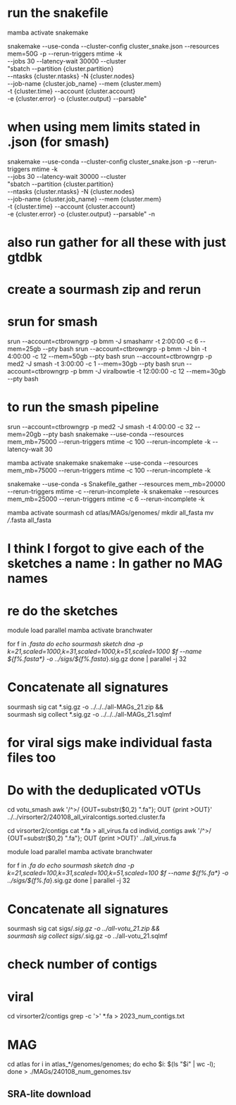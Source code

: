# run the snakefile
mamba activate snakemake

snakemake --use-conda --cluster-config cluster_snake.json --resources mem=50G -p --rerun-triggers mtime -k \
--jobs 30 --latency-wait 30000 --cluster \
"sbatch --partition {cluster.partition} \
--ntasks {cluster.ntasks} -N {cluster.nodes} \
--job-name {cluster.job_name} --mem {cluster.mem} \
-t {cluster.time} --account {cluster.account} \
-e {cluster.error} -o {cluster.output} --parsable"

# when using mem limits stated in .json (for smash)
snakemake --use-conda --cluster-config cluster_snake.json -p --rerun-triggers mtime -k \
--jobs 30 --latency-wait 30000 --cluster \
"sbatch --partition {cluster.partition} \
--ntasks {cluster.ntasks} -N {cluster.nodes} \
--job-name {cluster.job_name} --mem {cluster.mem} \
-t {cluster.time} --account {cluster.account} \
-e {cluster.error} -o {cluster.output} --parsable" -n

# also run gather for all these with just gtdbk
# create a sourmash zip and rerun
# srun for smash
srun --account=ctbrowngrp -p bmm -J smashamr -t 2:00:00 -c 6 --mem=25gb --pty bash
srun --account=ctbrowngrp -p bmm -J bin -t 4:00:00 -c 12 --mem=50gb --pty bash
srun --account=ctbrowngrp -p med2 -J smash -t 3:00:00 -c 1 --mem=30gb --pty bash
srun --account=ctbrowngrp -p bmm -J viralbowtie -t 12:00:00 -c 12 --mem=30gb --pty bash


# to run the smash pipeline
srun --account=ctbrowngrp -p med2 -J smash -t 4:00:00 -c 32 --mem=20gb --pty bash
snakemake --use-conda --resources mem_mb=75000 --rerun-triggers mtime -c 100 --rerun-incomplete -k --latency-wait 30

mamba activate snakemake
snakemake --use-conda --resources mem_mb=75000 --rerun-triggers mtime -c 100 --rerun-incomplete -k 


snakemake --use-conda -s Snakefile_gather --resources mem_mb=20000 --rerun-triggers mtime -c --rerun-incomplete -k
snakemake --resources mem_mb=25000 --rerun-triggers mtime -c 6 --rerun-incomplete -k

mamba activate sourmash 
cd atlas/MAGs/genomes/
mkdir all_fasta
mv */*.fasta all_fasta

<!-- # We want to sketch individually bc otherwise 1 signature per contig, not per MAG
cd all_fasta
module load parallel
for i in $("*.fasta") ; do echo sourmash sketch dna -p k=21,scaled=1000 $i ; done | parallel -j 32  -->

# I think I forgot to give each of the sketches a name : In gather no MAG names
# re do the sketches 
module load parallel
mamba activate branchwater

for f in *.fasta
do
echo sourmash sketch dna -p k=21,scaled=1000,k=31,scaled=1000,k=51,scaled=1000 $f --name ${f%.fasta*} -o ../sigs/${f%.fasta*}.sig.gz
done | parallel -j 32

# Concatenate all signatures
sourmash sig cat *.sig.gz -o ../../../all-MAGs_21.zip && \
sourmash sig collect *.sig.gz -o ../../../all-MAGs_21.sqlmf

# for viral sigs make individual fasta files too
# Do with the deduplicated vOTUs 
cd votu_smash
awk '/^>/ {OUT=substr($0,2) ".fa"}; OUT {print >OUT}' ../../virsorter2/240108_all_viralcontigs.sorted.cluster.fa

cd virsorter2/contigs
cat *.fa > all_virus.fa
cd individ_contigs
awk '/^>/ {OUT=substr($0,2) ".fa"}; OUT {print >OUT}' ../all_virus.fa

module load parallel
mamba activate branchwater

for f in *.fa
do
echo sourmash sketch dna -p k=21,scaled=100,k=31,scaled=100,k=51,scaled=100 $f --name ${f%.fa*} -o ../sigs/${f%.fa*}.sig.gz
done | parallel -j 32

# Concatenate all signatures
sourmash sig cat sigs/*.sig.gz -o ../all-votu_21.zip && \
sourmash sig collect sigs/*.sig.gz -o ../all-votu_21.sqlmf

# check number of contigs
# viral
cd virsorter2/contigs
grep -c '>' *.fa > 2023_num_contigs.txt

# MAG  
cd atlas
for i in atlas_*/genomes/genomes; do echo $i: $(ls "$i" | wc -l); done > ./MAGs/240108_num_genomes.tsv

<!-- # Probably easier to make a list of the db to use
python /home/ctbrown/scratch/2022-database-covers/make-db-cover.py \
/group/ctbrowngrp2/scratch/annie/2023-swine-sra/atlas/MAGs/all-MAGs_21.zip \
-o mags.k21.cover.zip --scaled=10000 -k 21 -->
<!-- 
mkdir -p mags.k21.cover.d
cd mags.k21.cover.d 
sourmash sig split ../mags.k21.cover.zip -E .sig.gz
cd ..
find $(pwd)/mags.k21.cover.d -type f > list.mags.k21.cover.txt
cat list.mags.k21.cover.txt /home/ctbrown/scratch/2022-database-covers/list.gtdb-rs214.k21.cover.txt >> list.mags-gtdb-r214.k21.cover.txt -->


## SRA-lite download 
